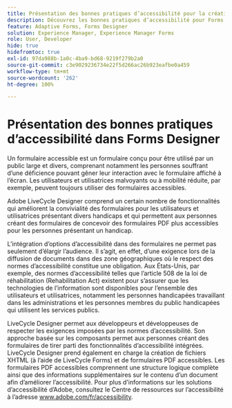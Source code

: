 ```yaml
---
title: Présentation des bonnes pratiques d’accessibilité pour la création de formulaires dans Forms Designer
description: Découvrez les bonnes pratiques d’accessibilité pour Forms Designer.
feature: Adaptive Forms, Forms Designer
solution: Experience Manager, Experience Manager Forms
role: User, Developer
hide: true
hidefromtoc: true
exl-id: 97da988b-1a0c-4ba9-bd68-9219f279b2a0
source-git-commit: c3e9029236734e22f5d266ac26b923eafbe0a459
workflow-type: tm+mt
source-wordcount: '262'
ht-degree: 100%

---
```


# Présentation des bonnes pratiques d’accessibilité dans Forms Designer

Un formulaire accessible est un formulaire conçu pour être utilisé par un public large et divers, comprenant notamment les personnes souffrant d’une déficience pouvant gêner leur interaction avec le formulaire affiché à l’écran. Les utilisateurs et utilisatrices malvoyants ou à mobilité réduite, par exemple, peuvent toujours utiliser des formulaires accessibles.

Adobe LiveCycle Designer comprend un certain nombre de fonctionnalités qui améliorent la convivialité des formulaires pour les utilisateurs et utilisatrices présentant divers handicaps et qui permettent aux personnes créant des formulaires de concevoir des formulaires PDF plus accessibles pour les personnes présentant un handicap.

L’intégration d’options d’accessibilité dans des formulaires ne permet pas seulement d’élargir l’audience. Il s’agit, en effet, d’une exigence lors de la diffusion de documents dans des zone géographiques où le respect des normes d’accessibilité constitue une obligation. Aux États-Unis, par exemple, des normes d’accessibilité telles que l’article 508 de la loi de réhabilitation (Rehabilitation Act) existent pour s’assurer que les technologies de l’information sont disponibles pour l’ensemble des utilisateurs et utilisatrices, notamment les personnes handicapées travaillant dans les administrations et les personnes membres du public handicapées qui utilisent les services publics.

LiveCycle Designer permet aux développeurs et développeuses de respecter les exigences imposées par les normes d’accessibilité. Son approche basée sur les composants permet aux personnes créant des formulaires de tirer parti des fonctionnalités d’accessibilité intégrées. LiveCycle Designer prend également en charge la création de fichiers XHTML (à l’aide de LiveCycle Forms) et de formulaires PDF accessibles. Les formulaires PDF accessibles comprennent une structure logique complète ainsi que des informations supplémentaires sur le contenu d’un document afin d’améliorer l’accessibilité.
Pour plus d’informations sur les solutions d’accessibilité d’Adobe, consultez le Centre de ressources sur l’accessibilité à l’adresse www.adobe.com/fr/accessibility.

